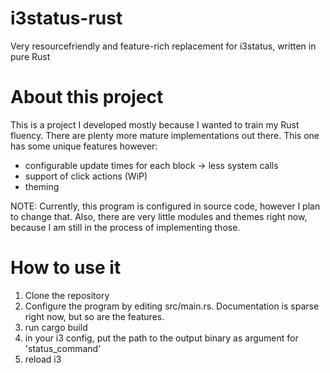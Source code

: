 # i3status-rust
Very resourcefriendly and feature-rich replacement for i3status, written in pure Rust

# About this project
This is a project I developed mostly because I wanted to train my Rust fluency. There are plenty more mature implementations out there. This one has some unique features however:
- configurable update times for each block -> less system calls
- support of click actions  (WiP)
- theming

NOTE: Currently, this program is configured in source code, however I plan to change that.
      Also, there are very little modules and themes right now, because I am still in the process of implementing those.

# How to use it
1. Clone the repository
2. Configure the program by editing src/main.rs. Documentation is sparse right now, but so are the features.
3. run cargo build
4. in your i3 config, put the path to the output binary as argument for 'status_command'
5. reload i3
